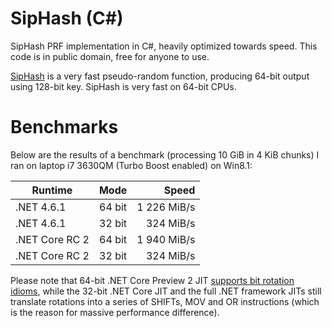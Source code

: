 # SipHash (C#)
SipHash PRF implementation in C#, heavily optimized towards speed. This code is in public domain, free for anyone to use.

[SipHash](https://131002.net/siphash/) is a very fast pseudo-random function, producing 64-bit output using 128-bit key. SipHash is very fast on 64-bit CPUs.

# Benchmarks #
Below are the results of a benchmark (processing 10 GiB in 4 KiB chunks) I ran on laptop i7 3630QM (Turbo Boost enabled) on Win8.1:

| Runtime         |  Mode  |       Speed |
| --------------- |:------:| -----------:|
| .NET 4.6.1      | 64 bit | 1 226 MiB/s |
| .NET 4.6.1      | 32 bit |   324 MiB/s |
| .NET Core RC 2  | 64 bit | 1 940 MiB/s |
| .NET Core RC 2  | 32 bit |   324 MiB/s |

Please note that 64-bit .NET Core Preview 2 JIT [supports bit rotation idioms](https://github.com/dotnet/coreclr/issues/1619), while the 32-bit .NET Core JIT and the full .NET framework JITs still translate rotations into a series of SHIFTs, MOV and OR instructions (which is the reason for massive performance difference).